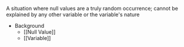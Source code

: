 A situation where null values are a truly random occurrence; cannot be explained by any other variable or the variable's nature

- Background
	- [[Null Value]]
	- [[Variable]]